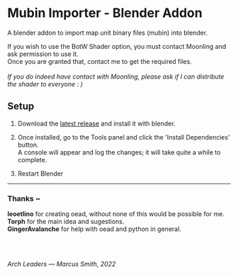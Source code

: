 # Mubin Importer - Blender Addon

A blender addon to import map unit binary files (mubin) into blender.

If you wish to use the BotW Shader option, you must contact Moonling and ask permission to use it.<br>Once you are granted that, contact me to get the required files.<br><br>
*If you do indeed have contact with Moonling, please ask if I can distribute the shader to everyone : )*

## Setup

1. Download the [latest release]() and install it with blender.

2. Once installed, go to the Tools panel and click the 'Install Dependencies' button.<br>
A console will appear and log the changes; it will take quite a while to complete.

3. Restart Blender

---

### Thanks ~ <br>
**leoetlino** for creating oead, without none of this would be possible for me.<br>
**Torph** for the main idea and sugestions.<br>
**GingerAvalanche** for help with oead and python in general.

<br><br>

*Arch Leaders — Marcus Smith, 2022*
